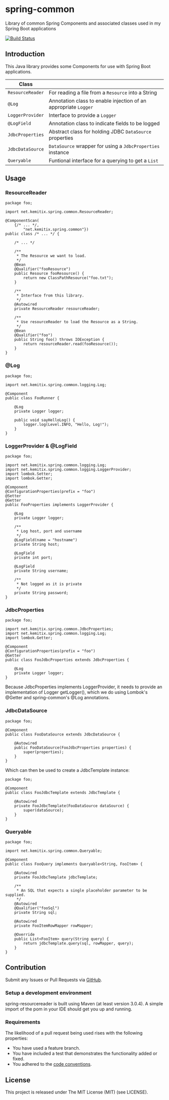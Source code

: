 # spring-common
Library of common Spring Components and associated classes used in my Spring Boot applications

[![Build Status](https://travis-ci.org/kemitix/spring-common.svg?branch=master)](https://travis-ci.org/kemitix/spring-common)

## Introduction

This Java library provides some Components for use with Spring Boot applications.

**Class**|&nbsp;
-----|-----
`ResourceReader` | For reading a file from a `Resource` into a String
`@Log`|Annotation class to enable injection of an appropriate `Logger`
`LoggerProvider`|Interface to provide a `Logger`
`@LogField`|Annotation class to indicate fields to be logged
`JdbcProperties` | Abstract class for holding JDBC `DataSource` properties
`JdbcDataSource` | `DataSource` wrapper for using a `JdbcProperties` instance
`Queryable` | Funtional interface for a querying to get a `List`

## Usage

### ResourceReader

    package foo;

    import net.kemitix.spring.common.ResourceReader;

    @ComponentScan(
        {/* ... */,
            "net.kemitix.spring.common"})
    public class /* ... */ {

        /* ... */

        /**
         * The Resource we want to load.
         */
        @Bean
        @Qualifier("fooResource")
        public Resource fooResource() {
            return new ClassPathResource("foo.txt");
        }

        /**
         * Interface from this library.
         */
        @Autowired
        private ResourceReader resourceReader;

        /**
         * Use resourceReader to load the Resource as a String.
         */
        @Bean
        @Qualifier("foo")
        public String foo() throws IOException {
            return resourceReader.read(fooResource());
        }
    }

### @Log

    package foo;

    import net.kemitix.spring.common.logging.Log;

    @Component
    public class FooRunner {

        @Log
        private Logger logger;

        public void sayHelloLog() {
            logger.log(Level.INFO, "Hello, Log!");
        }
    }

### LoggerProvider & @LogField

    package foo;

    import net.kemitix.spring.common.logging.Log;
    import net.kemitix.spring.common.logging.LoggerProvider;
    import lombok.Setter;
    import lombok.Getter;

    @Component
    @ConfigurationProperties(prefix = "foo")
    @Setter
    @Getter
    public FooProperties implements LoggerProvider {

        @Log
        private Logger logger;

        /**
         * Log host, port and username
         */
        @LogField(name = "hostname")
        private String host;

        @LogField
        private int port;

        @LogField
        private String username;

        /**
         * Not logged as it is private
         */
        private String password;
    }

### JdbcProperties

    package foo;

    import net.kemitix.spring.common.JdbcProperties;
    import net.kemitix.spring.common.logging.Log;
    import lombok.Getter;

    @Component
    @ConfigurationProperties(prefix = "foo")
    @Getter
    public class FooJdbcProperties extends JdbcProperties {

        @Log
        private Logger logger;
    }

Because JdbcProperties implements LoggerProvider, it needs to provide an implementation of Logger getLogger(), which we do using Lombok's @Getter and spring-common's @Log annotations.

### JdbcDataSource

    package foo;

    @Component
    public class FooDataSource extends JdbcDataSource {

        @Autowired
        public FooDataSource(FooJdbcProperties properties) {
            super(properties);
        }
    }

Which can then be used to create a JdbcTemplate instance:

    package foo;

    @Component
    public class FooJdbcTemplate extends JdbcTemplate {

        @Autowired
        private FooJdbcTemplate(FooDataSource dataSource) {
            super(dataSource);
        }
    }

### Queryable

    package foo;

    import net.kemitix.spring.common.Queryable;

    @Component
    public class FooQuery implements Queryable<String, FooItem> {

        @Autowired
        private FooJdbcTemplate jdbcTemplate;

        /**
         * An SQL that expects a single placeholder parameter to be supplied.
         */
        @Autowired
        @Qualifier("fooSql")
        private String sql;

        @Autowired
        private FooItemRowMapper rowMapper;

        @Override
        public List<FooItem> query(String query) {
            return jdbcTemplate.query(sql, rowMapper, query);
        }
    }

## Contribution

Submit any Issues or Pull Requests via [GitHub](https://github.com/kemitix/spring-common).

### Setup a development environment
spring-resourcereader is built using Maven (at least version 3.0.4).
A simple import of the pom in your IDE should get you up and running.

### Requirements
The likelihood of a pull request being used rises with the following properties:

- You have used a feature branch.
- You have included a test that demonstrates the functionality added or fixed.
- You adhered to the [code conventions](http://www.oracle.com/technetwork/java/javase/documentation/codeconvtoc-136057.html).

## License
This project is released under The MIT License (MIT) (see LICENSE).
